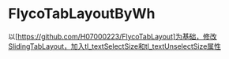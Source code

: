 # FlycoTabLayoutByWh
以[https://github.com/H07000223/FlycoTabLayout]为基础，修改SlidingTabLayout，加入tl_textSelectSize和tl_textUnselectSize属性
